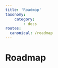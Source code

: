 ```yaml
---
title: 'Roadmap'
taxonomy:
    category:
        - docs
routes:
  canonical: /roadmap
---
```


# Roadmap